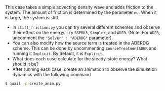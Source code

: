 This case takes a simple advecting density wave and adds friction to the
system. The amount of friction is determined by the parameter `nu`. When
it is large, the system is stiff. 
  -  In `stiff_friction.py` you can try several different schemes and
  observe their effect on the energy. Try `SSPRK3`, `Simpler`, and 
  `ADER`. (Note: For `ADER`, uncomment the `"Solver" : "ADERDG"` 
  parameter).
  -  You can also modify how the source term is treated in the ADERDG 
  scheme. This can be done by uncommenting `SourceTreatmentADER` and 
  running it `Implicit`. By default, it is `Explicit`.
  -  What does each case calculate for the steady-state energy? What
  should it be?
  - After running each case, create an animation to observe the 
  simulation dynamics with the following command

```sh
$ quail -p create_anim.py
```